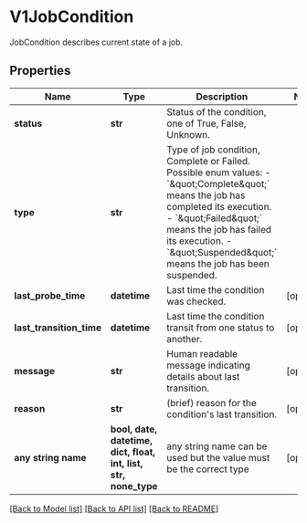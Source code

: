# V1JobCondition

JobCondition describes current state of a job.

## Properties
Name | Type | Description | Notes
------------ | ------------- | ------------- | -------------
**status** | **str** | Status of the condition, one of True, False, Unknown. | 
**type** | **str** | Type of job condition, Complete or Failed.  Possible enum values:  - &#x60;\&quot;Complete\&quot;&#x60; means the job has completed its execution.  - &#x60;\&quot;Failed\&quot;&#x60; means the job has failed its execution.  - &#x60;\&quot;Suspended\&quot;&#x60; means the job has been suspended. | 
**last_probe_time** | **datetime** | Last time the condition was checked. | [optional] 
**last_transition_time** | **datetime** | Last time the condition transit from one status to another. | [optional] 
**message** | **str** | Human readable message indicating details about last transition. | [optional] 
**reason** | **str** | (brief) reason for the condition&#39;s last transition. | [optional] 
**any string name** | **bool, date, datetime, dict, float, int, list, str, none_type** | any string name can be used but the value must be the correct type | [optional]

[[Back to Model list]](../README.md#documentation-for-models) [[Back to API list]](../README.md#documentation-for-api-endpoints) [[Back to README]](../README.md)


